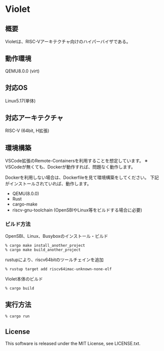# Violet

## 概要
Violetは、RISC-Vアーキテクチャ向けのハイパーバイザである。

## 動作環境
QEMU8.0.0 (virt)

## 対応OS
Linux5.17(単体)

## 対応アーキテクチャ
RISC-V (64bit, H拡張)

## 環境構築
VSCode拡張のRemote-Containersを利用することを想定しています。
※ VSCodeが無くても、Dockerが動作すれば、問題なく動作します。

Dockerを利用しない場合は、Dockerfileを見て環境構築をしてください。
下記がインストールされていれば、動作します。
* QEMU(8.0.0)
* Rust
* cargo-make
* riscv-gnu-toolchain (OpenSBIやLinux等をビルドする場合に必要)

### ビルド方法
OpenSBI、Linux、Busyboxのインストール・ビルド
```
% cargo make install_another_project
% cargo make build_another_project
```

rustupにより、riscv64bitのツールチェインを追加
```
% rustup target add riscv64imac-unknown-none-elf
```

Violet本体のビルド
```
% cargo build
```

## 実行方法
```
% cargo run
```

## License
This software is released under the MIT License, see LICENSE.txt.


